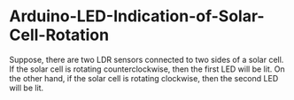 # Arduino-LED-Indication-of-Solar-Cell-Rotation
Suppose, there are two LDR sensors connected to two sides of a solar cell. If the solar cell is rotating counterclockwise, then the first LED will be lit. On the other hand, if the solar cell is rotating clockwise, then the second LED will be lit.

